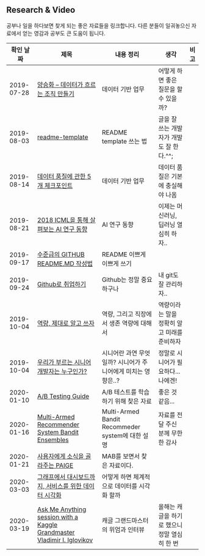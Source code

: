Research & Video
----

공부나 일을 하다보면 찾게 되는 좋은 자료들을 링크합니다. 다른 분들이 일궈놓으신 자료에서 얻는 영감과 공부도 큰 도움이 됩니다.

|확인 날짜|제목|내용 정리|생각|비고|
|---|---|---|---|---|
|2019-07-28|[양승화 – 데이터가 흐르는 조직 만들기](http://devground.hanbit.co.kr/2019/06/27/ai%EC%99%80-%EB%8D%B0%EC%9D%B4%ED%84%B0-%EA%B3%BC%ED%95%99-%EC%96%91%EC%8A%B9%ED%99%94-%EB%8D%B0%EC%9D%B4%ED%84%B0%EA%B0%80-%ED%9D%90%EB%A5%B4%EB%8A%94-%EC%A1%B0%EC%A7%81-%EB%A7%8C%EB%93%A4/)|데이터 기반 업무|어떻게 하면 좋은 질문을 할 수 있을까?| |
|2019-08-03|[readme-template](https://github.com/sujinleeme/readme-template/tree/master/korean)|README template 쓰는 법|글을 잘 쓰는 개발자가 개발도 잘 한다.^^;| |
|2019-08-14|[데이터 품질에 관한 5개 체크포인트](https://d2.naver.com/helloworld/1179024?fbclid=IwAR2rSvstpGpU0Ig0X5yEHkVV6ii0AnybCToPwX3HfEdJ_0VvvW6bwYJm540)|데이터 기반 업무|데이터 품질은 기본에 충실해야 나옴| |
|2019-08-21|[2018 ICML을 통해 살펴보는 AI 연구 동향](https://brunch.co.kr/@kakao-it/296)|AI 연구 동향|이제는 머신러닝, 딥러닝 열심히 하자..| |
|2019-09-17|[수준급의 GITHUB README.MD 작성법](https://newhiwoong.github.io/%EA%B8%B0%ED%83%80%20%EC%A0%95%EB%B3%B4%20%EA%B3%B5%EC%9C%A0/%EC%88%98%EC%A4%80%EA%B8%89%EC%9D%98-Github-README.md-%EC%9E%91%EC%84%B1%ED%95%98%EA%B8%B0)|README 이쁘게 이쁘게 쓰기||
|2019-09-24|[Github로 취업하기](https://sujinlee.me/professional-github/)|Github는 정말 중요하구나|내 git도 잘 관리하자..|
|2019-10-04|[역량, 제대로 알고 쓰자](https://brunch.co.kr/@vigorous21/147)|역량, 그리고 직장에서 생존 역량에 대해서|역량이라는 말을 정확히 알고 미래를 준비하자||
|2019-10-04|[우리가 부르는 시니어 개발자는 누구인가?](http://woowabros.github.io/woowabros/2017/07/03/senior.html)|시니어란 과연 무엇일까? 시니어가 주니어에게 미치는 영향은..?|정말로 시니어가 필요하다...나에겐!||
|2020-01-10|[A/B Testing Guide](https://vwo.com/ab-testing/)|A/B 테스트를 학습하기 위해 찾은 자료|좋은 것 같음...||
|2020-01-16|[Multi-Armed Recommender System Bandit Ensembles](http://ir.ii.uam.es/pubs/recsys2019-rcanamares-poster.pdf)|Multi-Armed Bandit Recommeder system에 대한 설명|자료를 전달 주신 분께 무한한 감사||
|2020-01-21|[사용자에게 소식을 골라주는 PAIGE](https://blog.ncsoft.com/%EC%BB%A4%EB%AE%A4%EB%8B%88%EC%BC%80%EC%9D%B4%EC%85%98%EA%B3%BC-ai-7-%EC%82%AC%EC%9A%A9%EC%9E%90%EC%97%90%EA%B2%8C-%EC%86%8C%EC%8B%9D%EC%9D%84-%EA%B3%A8%EB%9D%BC%EC%A3%BC%EB%8A%94-paige/)|MAB를 보면서 찾은 자료이다.||
|2020-03-03|[그래프에서 대시보드까지, 서비스를 위한 데이터 시각화](https://www.slideshare.net/lumiamitie/ss-105989689)|어떻게 하면 체계적으로 데이터를 시각화 할까||
|2020-03-19|[Ask Me Anything session with a Kaggle Grandmaster Vladimir I. Iglovikov](https://towardsdatascience.com/ask-me-anything-session-with-a-kaggle-grandmaster-vladimir-i-iglovikov-942ad6a06acd)|캐글 그랜드마스터의 위엄과 인터뷰|올해는 캐글을 하기로 했으니 정말 열심히 한 번 |



